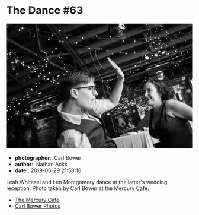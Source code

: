 # The Dance #63

![Leah Whitesel and Len Montgomery dance](assets/2019-06-29-set-4-the-dance-63.webp)

* **photographer**:: Carl Bower  
* **author**:: Nathan Acks  
* **date**:: 2019-06-29 21:58:16

Leah Whitesel and Len Montgomery dance at the latter's wedding reception. Photo taken by Carl Bower at the Mercury Cafe.

* [The Mercury Cafe](http://mercurycafe.com)
* [Carl Bower Photos](https://carlbowerphotos.com)
